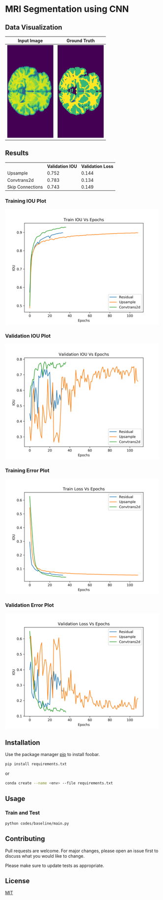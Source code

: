 # MRI Segmentation using CNN



## Data Visualization

Input Image             |  Ground Truth
:-------------------------:|:-------------------------:
  <img src="images/image.png" width="150" /> |  <img src="images/ground_truth.png" width="150">







## Results



<table>
  <tr>
    <th></th>
    <th>Validation IOU</th>
    <th>Validation Loss</th>
  </tr>
  <tr>
    <td>Upsample</td>
    <td>0.752</td>
    <td>0.144</td>
  </tr>
  <tr>
    <td>Convtrans2d</td>
    <td>0.783</td>
    <td>0.134</td>
  </tr>
  <tr>
    <td>Skip Connections</td>
    <td>0.743</td>
    <td>0.149</td>
  </tr>
</table>

### Training IOU Plot

<img src="images/train_acc.png" width="500">


### Validation IOU Plot
<img src="images/val_acc.png" width="500">


### Training Error Plot
<img src="images/train_loss.png" width="500">




### Validation Error Plot

<img src="images/val_loss.png" width="500">





## Installation

Use the package manager [pip](https://pip.pypa.io/en/stable/) to install foobar.

```bash
pip install requirements.txt 
```

or

```bash
conda create --name <env> --file requirements.txt 
```

## Usage


### Train and Test
```bash
python codes/baseline/main.py
```



## Contributing
Pull requests are welcome. For major changes, please open an issue first to discuss what you would like to change.

Please make sure to update tests as appropriate.


## License
[MIT](https://choosealicense.com/licenses/mit/)
